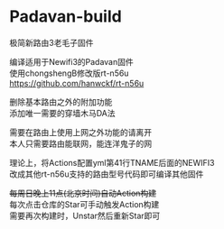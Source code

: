 # Padavan-build 

极简新路由3老毛子固件<br>

编译适用于Newifi3的Padavan固件<br>
使用chongshengB修改版rt-n56u<br>
https://github.com/hanwckf/rt-n56u

删除基本路由之外的附加功能<br>
添加唯一需要的穿墙木马DA法

需要在路由上使用上网之外功能的请离开<br>
本人只需要路由能联网，能连洋鬼子的网

理论上，将Actions配置yml第41行TNAME后面的NEWIFI3<br>
改成其他rt-n56u支持的路由型号代码即可编译其他固件

~~每周日晚上11点(北京时间)自动Action构建~~<br>
每次点击仓库的Star可手动触发Action构建<br>
需要再次构建时，Unstar然后重新Star即可
